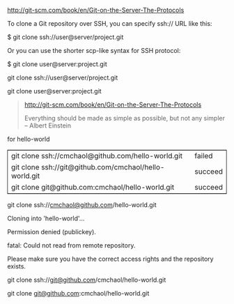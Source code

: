 <http://git-scm.com/book/en/Git-on-the-Server-The-Protocols>

To clone a Git repository over SSH, you can specify ssh:// URL like this:

$ git clone ssh://user@server/project.git

Or you can use the shorter scp-like syntax for SSH protocol:

$ git clone user@server:project.git

git clone ssh://user@server/project.git

git clone user@server:project.git

> 
> 
> <http://git-scm.com/book/en/Git-on-the-Server-The-Protocols>
> 
> Everything should be made as simple as possible,
> but not any simpler &#x2013; Albert Einstein

for hello-world

<table border="2" cellspacing="0" cellpadding="6" rules="groups" frame="hsides">


<colgroup>
<col  class="left" />

<col  class="left" />
</colgroup>
<tbody>
<tr>
<td class="left">git clone ssh://cmchaol@github.com/hello-world.git</td>
<td class="left">failed</td>
</tr>


<tr>
<td class="left">git clone ssh://git@github.com/cmchaol/hello-world.git</td>
<td class="left">succeed</td>
</tr>


<tr>
<td class="left">git clone git@github.com:cmchaol/hello-world.git</td>
<td class="left">succeed</td>
</tr>
</tbody>
</table>

git clone ssh://cmchaol@github.com/hello-world.git

Cloning into 'hello-world'&#x2026;

Permission denied (publickey).

fatal: Could not read from remote repository.

Please make sure you have the correct access rights
and the repository exists.

git clone ssh://git@github.com/cmchaol/hello-world.git

git clone git@github.com:cmchaol/hello-world.git
